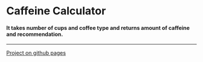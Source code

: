 # Caffeine Calculator

#### It takes number of cups and coffee type and returns amount of caffeine and recommendation.
---
[Project on github pages](https://annqk.github.io/caffeine_calculator/)
